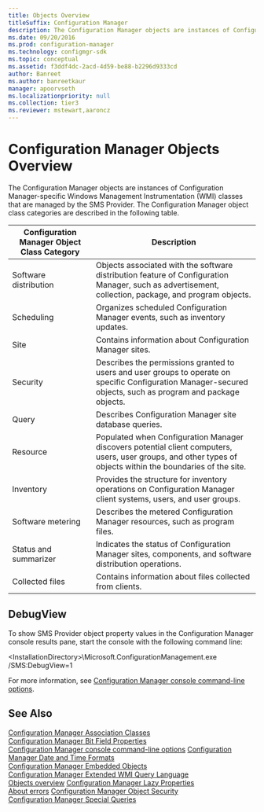 ```yaml
---
title: Objects Overview
titleSuffix: Configuration Manager
description: The Configuration Manager objects are instances of Configuration Manager-specific WMI classes managed by the SMS Provider.
ms.date: 09/20/2016
ms.prod: configuration-manager
ms.technology: configmgr-sdk
ms.topic: conceptual
ms.assetid: f3ddf4dc-2acd-4d59-be88-b2296d9333cd
author: Banreet
ms.author: banreetkaur
manager: apoorvseth
ms.localizationpriority: null
ms.collection: tier3
ms.reviewer: mstewart,aaroncz 
---
```

# Configuration Manager Objects Overview
The Configuration Manager objects are instances of Configuration Manager-specific Windows Management Instrumentation (WMI) classes that are managed by the SMS Provider. The Configuration Manager object class categories are described in the following table.  

|Configuration Manager Object Class Category|Description|  
|----------------------------------------------------------------------------------------|-----------------|  
|Software distribution|Objects associated with the software distribution feature of Configuration Manager, such as advertisement, collection, package, and program objects.|  
|Scheduling|Organizes scheduled Configuration Manager events, such as inventory updates.|  
|Site|Contains information about Configuration Manager sites.|  
|Security|Describes the permissions granted to users and user groups to operate on specific Configuration Manager-secured objects, such as program and package objects.|  
|Query|Describes Configuration Manager site database queries.|  
|Resource|Populated when Configuration Manager discovers potential client computers, users, user groups, and other types of objects within the boundaries of the site.|  
|Inventory|Provides the structure for inventory operations on Configuration Manager client systems, users, and user groups.|  
|Software metering|Describes the metered Configuration Manager resources, such as program files.|  
|Status and summarizer|Indicates the status of Configuration Manager sites, components, and software distribution operations.|  
|Collected files|Contains information about files collected from clients.|  

## DebugView  
 To show SMS Provider object property values in the Configuration Manager console results pane, start the console with the following command line:  

 \<InstallationDirectory>\Microsoft.ConfigurationManagement.exe /SMS:DebugView=1  

 For more information, see [Configuration Manager console command-line options](../../../core/servers/manage/admin-console.md#command-line-options).  

## See Also  
 [Configuration Manager Association Classes](../../../develop/core/understand/association-classes.md)   
 [Configuration Manager Bit Field Properties](../../../develop/core/understand/configuration-manager-bit-field-properties.md)   
 [Configuration Manager console command-line options](../../../core/servers/manage/admin-console.md#command-line-options)
 [Configuration Manager Date and Time Formats](../../../develop/core/understand/date-and-time-formats.md)   
 [Configuration Manager Embedded Objects](../../../develop/core/understand/embedded-objects.md)   
 [Configuration Manager Extended WMI Query Language](../../../develop/core/understand/extended-wmi-query-language.md)   
 [Objects overview](configuration-manager-objects-overview.md)
 [Configuration Manager Lazy Properties](../../../develop/core/understand/configuration-manager-lazy-properties.md)   
 [About errors](about-configuration-manager-errors.md)
 [Configuration Manager Object Security](../../../develop/core/understand/configuration-manager-object-security.md)   
 [Configuration Manager Special Queries](../../../develop/core/understand/special-queries.md)
